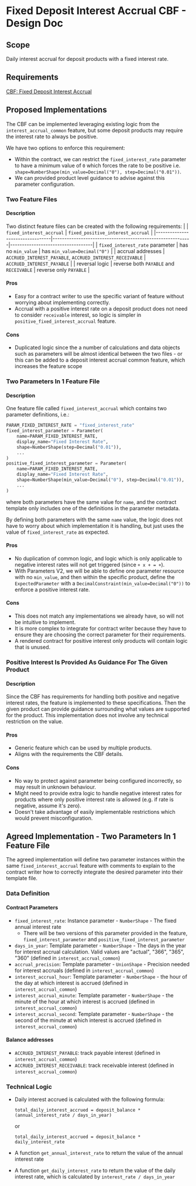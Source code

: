 # Fixed Deposit Interest Accrual CBF - Design Doc

## Scope

Daily interest accrual for deposit products with a fixed interest rate.

## Requirements

[CBF: Fixed Deposit Interest Accrual](https://pennyworth.atlassian.net/browse/CPP-2347)

## Proposed Implementations

The CBF can be implemented leveraging existing logic from the `interest_accrual_common` feature, but some deposit products may require the interest rate to always be positive.

We have two options to enforce this requirement:

- Within the contract, we can restrict the `fixed_interest_rate` parameter to have a minimum value of `0` which forces the rate to be positive i.e. `shape=NumberShape(min_value=Decimal("0"), step=Decimal("0.01"))`.
- We can provided product level guidance to advise against this parameter configuration.

### Two Feature Files

#### Description

Two distinct feature files can be created with the following requirements:
|                                 | `fixed_interest_accrual`                                  | `fixed_positive_interest_accrual` |
|---------------------------------|-----------------------------------------------------------|-----------------------------------|
| `fixed_interest_rate` parameter | has no `min_value`                                        | has `min_value=Decimal("0")`      |
| accrual addresses               | `ACCRUED_INTEREST_PAYABLE`, `ACCRUED_INTEREST_RECEIVABLE` | `ACCRUED_INTEREST_PAYABLE`        |
| reversal logic                  | reverse both `PAYABLE` and `RECEIVABLE`                   | reverse only `PAYABLE`            |

#### Pros

- Easy for a contract writer to use the specific variant of feature without worrying about implementing correctly.
- Accrual with a positive interest rate on a deposit product does not need to consider `receivable` interest, so logic is simpler in `positive_fixed_interest_accrual` feature.

#### Cons

- Duplicated logic since the a number of calculations and data objects such as parameters will be almost identical between the two files - or this can be added to a deposit interest accrual common feature, which increases the feature scope

### Two Parameters In 1 Feature File

#### Description

One feature file called `fixed_interest_accrual` which contains two parameter definitions, i.e.:

```python
PARAM_FIXED_INTEREST_RATE = "fixed_interest_rate"
fixed_interest_parameter = Parameter(
    name=PARAM_FIXED_INTEREST_RATE,
    display_name="Fixed Interest Rate",
    shape=NumberShape(step=Decimal("0.01")),
    ...
)
positive_fixed_interest_parameter = Parameter(
    name=PARAM_FIXED_INTEREST_RATE,
    display_name="Fixed Interest Rate",
    shape=NumberShape(min_value=Decimal("0"), step=Decimal("0.01")),
    ...
)
```

where both parameters have the same value for `name`, and the contract template only includes one of the definitions in the parameter metadata.

By defining both parameters with the same `name` value, the logic does not have to worry about which implementation it is handling, but just uses the value of `fixed_interest_rate` as expected.

#### Pros

- No duplication of common logic, and logic which is only applicable to negative interest rates will not get triggered (since `+ x + = +`).
- With Parameters V2, we will be able to define one parameter resource with no `min_value`, and then within the specific product, define the `ExpectedParameter` with a `DecimalConstraint(min_value=Decimal("0"))` to enforce a positive interest rate.

#### Cons

- This does not match any implementations we already have, so will not be intuitive to implement.
- It is more complex to integrate for contract writer because they have to ensure they are choosing the correct parameter for their requirements.
- A rendered contract for positive interest only products will contain logic that is unused.

### Positive Interest Is Provided As Guidance For The Given Product

#### Description

Since the CBF has requirements for handling both positive and negative interest rates, the feature is implemented to these specifications. Then the given product can provide guidance surrounding what values are supported for the product. This implementation does not involve any technical restriction on the value.

#### Pros

- Generic feature which can be used by multiple products.
- Aligns with the requirements the CBF details.

#### Cons

- No way to protect against parameter being configured incorrectly, so may result in unknown behaviour.
- Might need to provide extra logic to handle negative interest rates for products where only positive interest rate is allowed (e.g. if rate is negative, assume it's zero).
- Doesn't take advantage of easily implementable restrictions which would prevent misconfiguration.

## Agreed Implementation - Two Parameters In 1 Feature File

The agreed implementation will define two parameter instances within the same `fixed_interest_accrual` feature with comments to explain to the contract writer how to correctly integrate the desired parameter into their template file.

### Data Definition

#### Contract Parameters

- `fixed_interest_rate`: Instance parameter - `NumberShape` - The fixed annual interest rate
  - There will be two versions of this parameter provided in the feature, `fixed_interest_parameter` and `positive_fixed_interest_parameter`
- `days_in_year`: Template parameter - `NumberShape` - The days in the year for interest accrual calculation. Valid values are "actual", "366", "365", "360" (defined in `interest_accrual_common`)
- `accrual_precision`: Template parameter - `UnionShape` - Precision needed for interest accruals (defined in `interest_accrual_common`)
- `interest_accrual_hour`: Template parameter - `NumberShape` - the hour of the day at which interest is accrued (defined in `interest_accrual_common`)
- `interest_accrual_minute`: Template parameter - `NumberShape` - the minute of the hour at which interest is accrued (defined in `interest_accrual_common`)
- `interest_accrual_second`: Template parameter - `NumberShape` - the second of the minute at which interest is accrued (defined in `interest_accrual_common`)

#### Balance addresses

- `ACCRUED_INTEREST_PAYABLE`: track payable interest (defined in `interest_accrual_common`)
- `ACCRUED_INTEREST_RECEIVABLE`: track receivable interest (defined in `interest_accrual_common`)

### Technical Logic

- Daily interest accrued is calculated with the following formula:

  ```plaintext
  total_daily_interest_accrued = deposit_balance * (annual_interest_rate / days_in_year)
  ```

  or

  ```plaintext
  total_daily_interest_accrued = deposit_balance * daily_interest_rate
  ```

- A function `get_annual_interest_rate` to return the value of the annual interest rate
- A function `get_daily_interest_rate` to return the value of the daily interest rate, which is calculated by `interest_rate / days_in_year`
